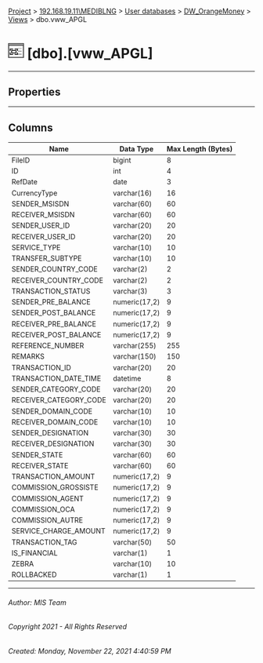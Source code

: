 #### 

[Project](../../../../index.md) > [192.168.19.11\\MEDIBLNG](../../../index.md) > [User databases](../../index.md) > [DW_OrangeMoney](../index.md) > [Views](Views.md) > dbo.vww_APGL

# ![Views](../../../../Images/View32.png) [dbo].[vww_APGL]

---

## <a name="#properties"></a>Properties



---

## <a name="#columns"></a>Columns

| Name | Data Type | Max Length (Bytes) |
|---|---|---|
| FileID | bigint | 8 |
| ID | int | 4 |
| RefDate | date | 3 |
| CurrencyType | varchar(16) | 16 |
| SENDER_MSISDN | varchar(60) | 60 |
| RECEIVER_MSISDN | varchar(60) | 60 |
| SENDER_USER_ID | varchar(20) | 20 |
| RECEIVER_USER_ID | varchar(20) | 20 |
| SERVICE_TYPE | varchar(10) | 10 |
| TRANSFER_SUBTYPE | varchar(10) | 10 |
| SENDER_COUNTRY_CODE | varchar(2) | 2 |
| RECEIVER_COUNTRY_CODE | varchar(2) | 2 |
| TRANSACTION_STATUS | varchar(3) | 3 |
| SENDER_PRE_BALANCE | numeric(17,2) | 9 |
| SENDER_POST_BALANCE | numeric(17,2) | 9 |
| RECEIVER_PRE_BALANCE | numeric(17,2) | 9 |
| RECEIVER_POST_BALANCE | numeric(17,2) | 9 |
| REFERENCE_NUMBER | varchar(255) | 255 |
| REMARKS | varchar(150) | 150 |
| TRANSACTION_ID | varchar(20) | 20 |
| TRANSACTION_DATE_TIME | datetime | 8 |
| SENDER_CATEGORY_CODE | varchar(20) | 20 |
| RECEIVER_CATEGORY_CODE | varchar(20) | 20 |
| SENDER_DOMAIN_CODE | varchar(10) | 10 |
| RECEIVER_DOMAIN_CODE | varchar(10) | 10 |
| SENDER_DESIGNATION | varchar(30) | 30 |
| RECEIVER_DESIGNATION | varchar(30) | 30 |
| SENDER_STATE | varchar(60) | 60 |
| RECEIVER_STATE | varchar(60) | 60 |
| TRANSACTION_AMOUNT | numeric(17,2) | 9 |
| COMMISSION_GROSSISTE | numeric(17,2) | 9 |
| COMMISSION_AGENT | numeric(17,2) | 9 |
| COMMISSION_OCA | numeric(17,2) | 9 |
| COMMISSION_AUTRE | numeric(17,2) | 9 |
| SERVICE_CHARGE_AMOUNT | numeric(17,2) | 9 |
| TRANSACTION_TAG | varchar(50) | 50 |
| IS_FINANCIAL | varchar(1) | 1 |
| ZEBRA | varchar(10) | 10 |
| ROLLBACKED | varchar(1) | 1 |


---

###### Author:  MIS Team

###### Copyright 2021 - All Rights Reserved

###### Created: Monday, November 22, 2021 4:40:59 PM

